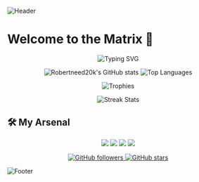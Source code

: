 ![Header](https://media.giphy.com/media/26gsspf0XlygX7pBu/giphy.gif)

# Welcome to the Matrix 👾

<p align="center">
  <img src="https://readme-typing-svg.herokuapp.com?font=Fira+Code&duration=4000&pause=1000&color=36BCF7&background=FFFFFF00&width=435&lines=Hello+World!;Welcome+to+my+profile;Explore+my+repositories" alt="Typing SVG" />
</p>

<p align="center">
  <img src="https://github-readme-stats.vercel.app/api?username=Robertneed20k&show_icons=true&theme=highcontrast" alt="Robertneed20k's GitHub stats" />
  <img src="https://github-readme-stats.vercel.app/api/top-langs/?username=Robertneed20k&layout=compact&theme=highcontrast" alt="Top Languages" />
</p>

<p align="center">
  <img src="https://github-profile-trophy.vercel.app/?username=Robertneed20k&theme=darkhub" alt="Trophies" />
</p>

<p align="center">
  <img src="https://github-readme-streak-stats.herokuapp.com/?user=Robertneed20k&theme=highcontrast" alt="Streak Stats" />
</p>

## 🛠️ My Arsenal

<p align="center">
  <img src="https://img.shields.io/badge/-Java-007396?style=for-the-badge&logo=java&logoColor=white" />
  <img src="https://img.shields.io/badge/-C%23-239120?style=for-the-badge&logo=c-sharp&logoColor=white" />
  <img src="https://img.shields.io/badge/-Bash-4EAA25?style=for-the-badge&logo=gnu-bash&logoColor=white" />
  <img src="https://img.shields.io/badge/-Python-3776AB?style=for-the-badge&logo=python&logoColor=white" />
</p>

<p align="center">
  <a href="https://github.com/Robertneed20k">
    <img src="https://img.shields.io/github/followers/Robertneed20k?label=Follow&style=social" alt="GitHub followers" />
  </a>
  <a href="https://github.com/Robertneed20k">
    <img src="https://img.shields.io/github/stars/Robertneed20k?affiliations=OWNER%2CCOLLABORATOR&style=social" alt="GitHub stars" />
  </a>
</p>

![Footer](https://your-footer-image-url.com)
